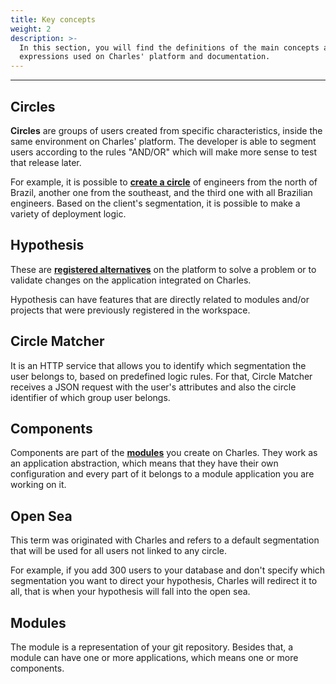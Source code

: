 ```yaml
---
title: Key concepts
weight: 2
description: >-
  In this section, you will find the definitions of the main concepts and
  expressions used on Charles' platform and documentation.
---
```


---

## Circles

**Circles** are groups of users created from specific characteristics, inside the same environment on Charles' platform. The developer is able to segment users according to the rules "AND/OR" which will make more sense to test that release later.

For example, it is possible to [**create a circle**](/reference/circles/) of engineers from the north of Brazil, another one from the southeast, and the third one with all Brazilian engineers. Based on the client's segmentation, it is possible to make a variety of deployment logic.

## **Hypothesis**

These are [**registered alternatives**](https://docs.charlescd.io/reference/hyphotesis) on the platform to solve a problem or to validate changes on the application integrated on Charles.

Hypothesis can have features that are directly related to modules and/or projects that were previously registered in the workspace.

## **Circle Matcher**

It is an HTTP service that allows you to identify which segmentation the user belongs to, based on predefined logic rules. For that, Circle Matcher receives a JSON request with the user's attributes and also the circle identifier of which group user belongs.

## **Components**

Components are part of the [**modules**](/get-started/creating-your-first-module/overview/) you create on Charles. They work as an application abstraction, which means that they have their own configuration and every part of it belongs to a module application you are working on it.

## Open Sea

This term was originated with Charles and refers to a default segmentation that will be used for all users not linked to any circle.

For example, if you add 300 users to your database and don't specify which segmentation you want to direct your hypothesis, Charles will redirect it to all, that is when your hypothesis will fall into the open sea.

## Modules

The module is a representation of your git repository. Besides that, a module can have one or more applications, which means one or more components.
